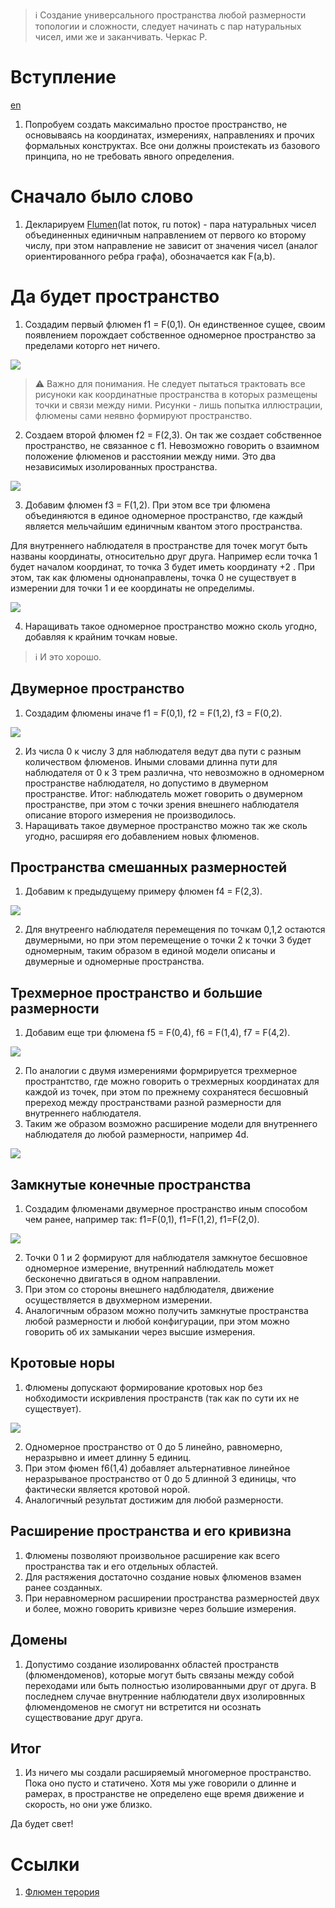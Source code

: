 > :information_source: Cоздание универсального пространства любой размерности 
топологии и сложности, следует начинать с пар натуральных чисел, ими же и заканчивать. 
Черкас Р.


# Вступление

[en](../en/flumen-intro.md)

1. Попробуем создать максимально простое пространство, не основываясь 
на координатах, измерениях, направлениях и прочих формальных конструктах. 
Все они должны проистекать из базового принципа, но не требовать явного определения.



# Сначало было слово

1. Декларируем [Flumen](./flumen.md)(lat поток, ru поток) - пара натуральных чисел объединенных 
единичным направлением от первого ко второму числу, при этом направление не зависит 
от значения чисел (аналог ориентированного ребра графа), обозначается как F(a,b).


# Да будет пространство

1. Создадим первый флюмен f1 = F(0,1). Он единственное сущее, своим появлением 
порождает собственное одномерное пространство за пределами которго нет ничего.

![](../images/f1.svg)

> :warning: Важно для понимания. Не следует пытаться трактовать все рисуноки 
как координатные пространства в которых размещены точки и связи между ними. 
Рисунки - лишь попытка иллюстрации, флюмены сами неявно формируют пространство.

2. Создаем второй флюмен f2 = F(2,3). Он так же создает собственное пространство, 
не связанное с f1. Невозможно говорить о взаимном положение флюменов и расстоянии 
между ними. Это два независимых изолированных пространства.

![](../images/f1f2.svg)

3. Добавим флюмен f3 = F(1,2). При этом все три флюмена объединяются в единое одномерное 
пространство, где каждый является мельчайшим единичным квантом этого пространства.

Для внутреннего наблюдателя в пространстве для точек могут быть названы координаты, 
относительно друг друга. Например если точка 1 будет началом координат, то точка 3 будет 
иметь координату +2 . При этом, так как флюмены однонаправлены, точка 0 не существует 
в измерении для точки 1 и ее координаты не определимы.

![](../images/f1f2f3.svg)

4. Наращивать такое одномерное пространство можно сколь угодно, добавляя к крайним точкам новые.

> :information_source: И это хорошо. 



## Двумерное пространство

1. Создадим флюмены иначе f1 = F(0,1), f2 = F(1,2), f3 = F(0,2).

![](../images/f1f2f3-2d.svg)

2. Из числа 0 к числу 3 для наблюдателя ведут два пути с разным количеством флюменов. 
Иными словами длинна пути для наблюдателя от 0 к 3 трем различна, что невозможно в одномерном 
пространстве наблюдателя, но допустимо в двумерном пространстве. Итог: наблюдатель может говорить 
о двумерном пространстве, при этом с точки зрения внешнего наблюдателя описание второго измерения
не производилось.
5. Наращивать такое двумерное пространство можно так же сколь угодно, расширяя 
его добавлением новых флюменов. 



## Пространства смешанных размерностей

1. Добавим к предыдущему примеру флюмен f4 = F(2,3).

![](../images/f1f2f3f4-1d2d.svg)

2. Для внутреенго наблюдателя перемещения по точкам 0,1,2 остаются двумерными, 
но при этом перемещение о точки 2 к точки 3 будет одномерным, таким образом в 
единой модели описаны и двумерные и одномерные пространства.



## Трехмерное пространство и большие размерности

1. Добавим еще три флюмена f5 = F(0,4), f6 = F(1,4), f7 = F(4,2).

![](../images/f1f2f3f4f5f6f7-1d3d.svg)

2. По аналогии с двумя измерениями формрируется трехмерное пространтство, 
где можно говорить о трехмерных координатах для каждой из точек, при этом по 
прежнему сохранятеся бесшовный пререход между пространствами разной 
размерности для внутреннего наблюдателя.
3. Таким же образом возможно расширение модели для внутреннего наблюдателя 
до любой размерности, например 4d. 

![](../images/4d.svg)




## Замкнутые конечные пространства

1. Создадим флюменами двумерное пространство иным способом чем ранее, например так: f1=F(0,1), f1=F(1,2), f1=F(2,0). 

![](../images/f1f2f3-loop.svg)

2. Точки 0 1 и 2 формируют для наблюдателя замкнутое бесшовное одномерное измерение, 
внутренний наблюдатель может бесконечно двигаться в одном направлении.
3. При этом со стороны внешнего надблюдателя, движение осуществляется в двухмерном измерении.
3. Аналогичным образом можно получить замкнутые пространства любой размерности и любой конфигурации, 
при этом можно говорить об их замыкании через высшие измерения.



## Кротовые норы

1. Флюмены допускают формирование кротовых нор без нобходимости искривления пространств (так как по сути их не существует).

![](../images/wormhole.svg)

2. Одномерное пространство от 0 до 5 линейно, равномерно, неразрывно и имеет длинну 5 единиц.
3. При этом фюмен f6(1,4) добавляет альтернативное линейное неразрываное 
пространство от 0 до 5 длинной 3 единицы, что фактически является кротовой норой.
4. Аналогичный результат достижим для любой размерности.



## Расширение пространства и его кривизна

1. Флюмены позволяют произвольное расширение как всего пространства так и его отдельных областей.
0. Для растяжения достаточно создание новых флюменов взамен ранее созданных.
0. При неравномерном расширении пространства размерностей двух и более,
можно говорить кривизне через большие измерения.



## Домены

1. Допустимо создание изолированнх областей пространств (флюмендоменов), которые могут быть 
связаны между собой переходами или быть полностью изолированными друг от друга. 
В последнем случае внутренние наблюдатели двух изолировнных флюмендоменов не смогут ни встретится ни
осознать существование друг друга.



## Итог

1. Из ничего мы создали расширяемый многомерное пространство. Пока оно пусто и статичено. 
Хотя мы уже говорили о длинне и рамерах, в пространстве не определено еще время движение и скорость, 
но они уже близко. 


Да будет свет!




# Ссылки

1. [Флюмен терория](./README.md)

